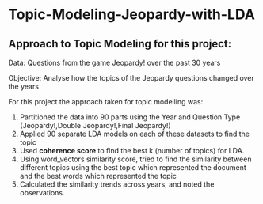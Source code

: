 # Topic-Modeling-Jeopardy-with-LDA

## Approach to Topic Modeling for this project:

Data: Questions from the game Jeopardy! over the past 30 years

Objective: Analyse how the topics of the Jeopardy questions changed over the years

For this project the approach taken for topic modelling was:

1. Partitioned the data into 90 parts using the Year and Question Type (Jeopardy!,Double Jeopardy!,Final Jeopardy!)
2. Applied 90 separate LDA models on each of these datasets to find the topic
3. Used **coherence score** to find the best k (number of topics) for LDA.
4. Using word_vectors similarity score, tried to find the similarity between different topics using the best topic which represented the document and the best words which represented the topic
5. Calculated the similarity trends across years, and noted the observations.
